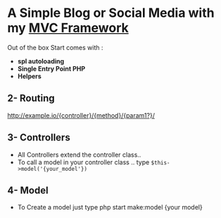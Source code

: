 # A Simple Blog or Social Media with my  [MVC Framework](http://github.com/DanielMabadeje)

Out of the box Start comes with :
- **spl autoloading**
- **Single Entry Point PHP**
- **Helpers**


## 2- Routing

http://example.io/{controller}/{method}/{param1?}/


## 3- Controllers
- All Controllers extend the controller class..
- To call a model in your controller class .. type ``` $this->model('{your_model'}) ```

## 4- Model

- To Create a model just type php start make:model {your model}